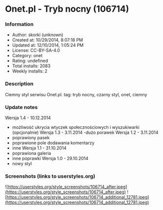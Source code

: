 # Onet.pl - Tryb nocny (106714)

### Information
- Author: skorki (unknown)
- Created at: 10/29/2014, 8:07:18 PM
- Updated at: 12/10/2014, 1:05:24 PM
- License: CC-BY-SA-4.0
- Category: onet
- Rating: undefined
- Total installs: 2083
- Weekly installs: 2


### Description
Ciemny styl serwisu Onet.pl. 
tag: tryb nocny, czarny styl, onet, ciemny

### Update notes
Wersja 1.4 - 10.12.2014 
- możliwość ukrycia wtyczek społecznościowych i wyszukiwarki (opcjonalnie)
Wersja 1.3 - 3.11.2014 
-dużo porawek
Wersja 1.2 - 3.11.2014 
- poprawiony pasek
- poprawione pole dodawania komentarzy
- inne
Wersja 1.1 - 31.10.2014
- poprawiona galeria
- inne poprawki
Wersja 1.0 - 29.10.2014
- nowy styl

### Screenshots (links to userstyles.org)
![https://userstyles.org/style_screenshots/106714_after.jpeg](https://userstyles.org/style_screenshots/106714_after.jpeg)
![https://userstyles.org/style_screenshots/106714_additional_12781.jpeg](https://userstyles.org/style_screenshots/106714_additional_12781.jpeg)

